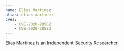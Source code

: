 ```yaml
---
name: Elias Martinez
alias: elias-martinez
cves:
    - CVE-2020-28582
    - CVE-2020-28583
---
```

Elias Martinez is an Independent Security Researcher.